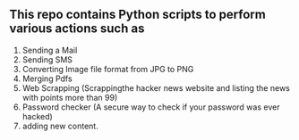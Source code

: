 ## This repo contains Python scripts to perform various actions such as 
1. Sending a Mail
2. Sending SMS
3. Converting Image file format from JPG to PNG
4. Merging Pdfs
5. Web Scrapping (Scrappingthe hacker news website and listing the news with points more than 99)
6. Password checker (A secure way to check if your password was ever hacked)
7. adding new content.
